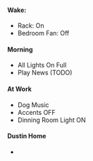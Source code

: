 
#### Wake:
 - Rack: On
 - Bedroom Fan: Off

#### Morning
  - All Lights On Full
  - Play News (TODO)

#### At Work
  - Dog Music
  - Accents OFF
  - Dinning Room Light ON

#### Dustin Home
  -